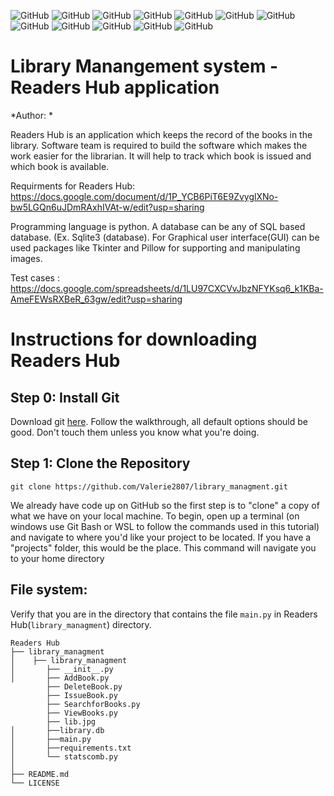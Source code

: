 ![GitHub](https://img.shields.io/github/license/Valerie2807/library_managment)
![GitHub](https://img.shields.io/badge/coverage-100%25-green)
![GitHub](https://img.shields.io/badge/docs-passing-green)
![GitHub](https://img.shields.io/badge/release-v.4.0.0-green)
![GitHub](https://img.shields.io/badge/python-3.8-blue)
![GitHub](https://img.shields.io/badge/matplotlib-3.5.1-blue)
![GitHub](https://img.shields.io/badge/pillow-9.0.0-blue)
![GitHub](https://img.shields.io/badge/sphinx-4.4.0-blue)
![GitHub](https://img.shields.io/badge/tkinter-2.7.0-blue)
![GitHub](https://img.shields.io/badge/windows-success-green)
![GitHub](https://img.shields.io/badge/macOs-success-green)
![GitHub](https://img.shields.io/badge/sqlite3-3.37.2-blue)

# Library Manangement system - Readers Hub application
*Author: * 

Readers Hub is an application which keeps the record of the books in the library. Software team is required to build the software which makes the work easier for the librarian. It will help to track which book is issued and which book is available. 

Requirments for Readers Hub: https://docs.google.com/document/d/1P_YCB6PiT6E9ZvyglXNo-bw5LGQn6uJDmRAxhIVAt-w/edit?usp=sharing

Programming language is python. 
A database can be any of  SQL based database. (Ex. Sqlite3 (database). 
For Graphical user interface(GUI) can be used packages like Tkinter and Pillow for supporting and manipulating images.

Test cases : https://docs.google.com/spreadsheets/d/1LU97CXCVvJbzNFYKsq6_k1KBa-AmeFEWsRXBeR_63gw/edit?usp=sharing


# Instructions for downloading Readers Hub

## Step 0: Install Git
Download git [here](https://git-scm.com/downloads). Follow the walkthrough, all default options should be good. Don't touch them unless you know what you're doing.
## Step 1: Clone the Repository
```
git clone https://github.com/Valerie2807/library_managment.git
```
We already have code up on GitHub so the first step is to "clone" a copy of what we have on your local machine. To begin, open up a terminal (on windows use Git Bash or WSL to follow the commands used in this tutorial) and navigate to where you'd like your project to be located. If you have a "projects" folder, this would be the place. This command will navigate you to your home directory
##  File system:
Verify that you are in the directory that contains the file `main.py` in Readers Hub(`library_managment`) directory.

```
Readers Hub
├── library_managment
│    ├── library_managment
│       ├── __init__.py
│       ├── AddBook.py
        ├── DeleteBook.py
        ├── IssueBook.py
        ├── SearchforBooks.py
        ├── ViewBooks.py
        ├── lib.jpg
│       ├──library.db
│       ├──main.py
│       ├──requirements.txt
│       └── statscomb.py
│
├── README.md
└── LICENSE

```
